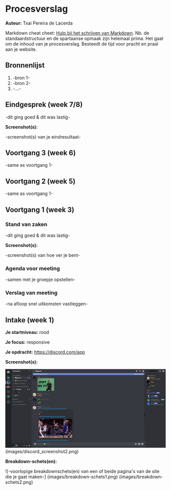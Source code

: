 # Procesverslag
**Auteur:** Txai Pereira de Lacerda

Markdown cheat cheet: [Hulp bij het schrijven van Markdown](https://github.com/adam-p/markdown-here/wiki/Markdown-Cheatsheet). Nb. de standaardstructuur en de spartaanse opmaak zijn helemaal prima. Het gaat om de inhoud van je procesverslag. Besteedt de tijd voor pracht en praal aan je website.



## Bronnenlijst
1. -bron 1-
2. -bron 2-
3. -...-



## Eindgesprek (week 7/8)

-dit ging goed & dit was lastig-

**Screenshot(s):**

-screenshot(s) van je eindresultaat-



## Voortgang 3 (week 6)

-same as voortgang 1-



## Voortgang 2 (week 5)

-same as voortgang 1-



## Voortgang 1 (week 3)

### Stand van zaken

-dit ging goed & dit was lastig-

**Screenshot(s):**

-screenshot(s) van hoe ver je bent-

### Agenda voor meeting

-samen met je groepje opstellen-

### Verslag van meeting

-na afloop snel uitkomsten vastleggen-



## Intake (week 1)

**Je startniveau:** rood

**Je focus:** responsive

**Je opdracht:** https://discord.com/app

**Screenshot(s):**

![screenshot(s) die een goed beeld geven van de website die je gaat maken](images/discord_screenshot1.png)
(images/discord_screenshot2.png)

**Breakdown-schets(en):**

![-voorlopige breakdownschets(en) van een of beide pagina's van de site die je gaat maken-]
(images/breakdown-schets1.png)
(images/breakdown-schets2.png)

